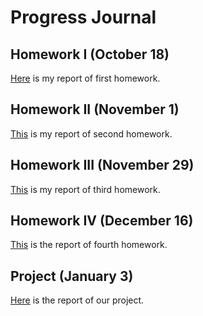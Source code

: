 # Progress Journal

## Homework I (October 18)

[Here](/files/IE581-HW1-2019-SevalAta.html) is my report of first homework.

## Homework II (November 1)

[This](/files/IE582-HW2-2019-SevalAta.html) is my report of second homework.

## Homework III (November 29)

[This](/files/IE582-HW3-2019-SevalAta.html) is my report of third homework.

## Homework IV (December 16)

[This](/files/IE582-HW4-2019.html) is the report of fourth homework.

## Project (January 3)

[Here](https://bu-ie-582.github.io/fall19-ceyonur/project/IE582-Project.html) is the report of our project.
